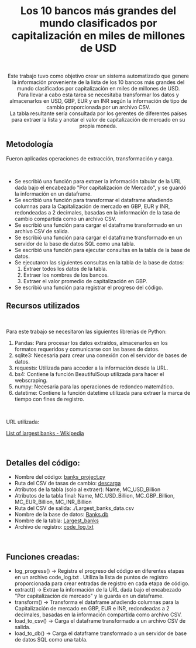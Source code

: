 <h1 align = Center>Los 10 bancos más grandes del mundo clasificados por capitalización en miles de millones de USD</h1>
<br>
<div align = Center>
<p>Este trabajo tuvo como objetivo crear un sistema automatizado que genere la información proveniente de la lista de los 10 bancos más grandes del mundo clasificados por capitalización en miles de millones de USD. <br>
Para llevar a cabo esta tarea se necesitaba transformar los datos y almacenarlos en USD, GBP, EUR y en INR según la información de tipo de cambio proporcionada por un archivo CSV. <br>
La tabla resultante sería consultada por los gerentes de diferentes países para extraer la lista y anotar el valor de capitalización de mercado en su propia moneda.</p></div>

<h2>Metodología</h2>
<div>
  <p>Fueron aplicadas operaciones de extracción, transformación y carga.</p>
</div>
<br>
<ul>
  <li> Se escribió una función para extraer la información tabular de la URL dada bajo el encabezado "Por capitalización de Mercado", y se guardó la información en un dataframe. </li>
  <li> Se escribió una función para transformar el dataframe añadiendo columnas para la Capitalización de mercado en GBP, EUR y INR, redondeadas a 2 decimales, basadas en la información de la tasa de cambio compartida como un archivo CSV.</li>
  <li>Se escribió una función para cargar el dataframe transformado en un archivo CSV de salida.</li>
  <li> Se escribió una función para cargar el dataframe transformado en un servidor de la base de datos SQL como una tabla.</li>
  <li> Se escribió una función para ejecutar consultas en la tabla de la base de datos.</li>
  <li> Se ejecutaron las siguientes consultas en la tabla de la base de datos: 
  <ol>
    <li> Extraer todos los datos de la tabla.</li>
    <li> Extraer los nombres de los bancos.</li>
    <li> Extraer el valor promedio de capitalización en GBP.</li>
  </ol></li>
  <li> Se escribió una función para registrar el progreso del código.</li>
</ul>

<h2>Recursos utilizados</h2>
<br>
<p>
  Para este trabajo se necesitaron las siguientes librerías de Python:
</p>
<ol>
  <li> Pandas: Para procesar los datos extraídos, almacenarlos en los formatos requeridos y comunicarse con las bases de datos.</li>
  <li> sqlite3: Necesaria para crear una conexión con el servidor de bases de datos.</li>
  <li> requests: Utilizada para acceder a la información desde la URL.</li>
  <li> bs4: Contiene la función BeautifulSoup utilizada para hacer el webscraping.</li>
  <li> numpy: Necesaria para las operaciones de redondeo matemático.</li>
  <li> datetime: Contiene la función datetime utilizada para extraer la marca de tiempo con fines de registro.</li>
</ol>
<br>
<p> URL utilizada: </p>
<p><a href = "https://web.archive.org/web/20230908091635 /https://en.wikipedia.org/wiki/List_of_largest_banks"> List of largest banks - Wikipedia </a></p>
<br>

<h2> Detalles del código: </h2>
<ul>
  <li> Nombre del código: <a href = "banks_project.py">banks_project.py</a></li>
  <li> Ruta del CSV de tasas de cambio: <a href = "https://cf-courses-data.s3.us.cloud-object-storage.appdomain.cloud/IBMSkillsNetwork-PY0221EN-Coursera/labs/v2/exchange_rate.csv">descarga</a></li>
  <li> Atributos de la tabla (solo al extraer): Name, MC_USD_Billion</li>
  <li> Atributos de la tabla final: Name, MC_USD_Billion, MC_GBP_Billion, MC_EUR_Billion, MC_INR_Billion</li>
  <li> Ruta del CSV de salida: ./Largest_banks_data.csv</li>
  <li> Nombre de la base de datos: <a href = "Banks.db">Banks.db</a></li>
  <li> Nombre de la tabla: <a href = "Largest_banks_data.csv">Largest_banks</a></li>
  <li> Archivo de registro: <a href = "code_log.txt">code_log.txt</a></li>
</ul>
<br>

<h2> Funciones creadas: </h2>
<ul>
  <li> log_progress() -> Registra el progreso del código en diferentes etapas en un archivo code_log.txt . Utiliza la lista de puntos de registro proporcionada para crear entradas de registro en cada etapa de código.</li>
  <li> extract() -> Extrae la información de la URL dada bajo el encabezado "Por capitalización de mercado" y la guarda en un dataframe.</li>
  <li> transform() -> Transforma el dataframe añadiendo columnas para la Capitalización de mercado en GBP, EUR e INR, redondeadas a 2 decimales, basadas en la información compartida como archivo CSV.</li>
  <li> load_to_csv() -> Carga el dataframe transformado a un archivo CSV de salida.</li>
  <li> load_to_db() -> Carga el dataframe transformado a un servidor de base de datos SQL como una tabla.</li>
</ul>
